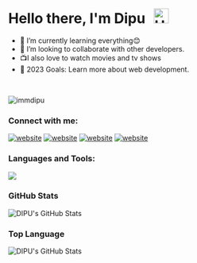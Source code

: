 # Hello there, I'm Dipu <img src="https://raw.githubusercontent.com/iampavangandhi/iampavangandhi/master/gifs/Hi.gif" alt="Hi" style="width: 30px;margin-left: 10px;">

- 🌱 I’m currently learning everything😊
- 👯 I’m looking to collaborate with other developers.
- 📺I also love to watch movies and tv shows
- 🥅 2023 Goals: Learn more about web development.

<br/>
<p align="left"> <img src="https://komarev.com/ghpvc/?username=immdipu&label=Profile%20views&color=0e75b6&style=flat" alt="immdipu" /> </p>

### Connect with me:

[![website](./img/twitter-light.svg)](https://twitter.com/immdipu#gh-light-mode-only)
[![website](./img/twitter-dark.svg)](https://twitter.com/immdipu#gh-dark-mode-only) 
[![website](./img/instagram-light.svg)](https://www.instagram.com/immdipu/#gh-light-mode-only)
[![website](./img/instagram-dark.svg)](https://www.instagram.com/immdipu/#gh-dark-mode-only)




### Languages and Tools:

  <a href="https://skillicons.dev">
    <img style="aspect-ratio: 1 / 1;" src="https://skillicons.dev/icons?i=html,css,javascript,ts,react,next,mongodb,express,nodejs&theme=dark" />
  </a>

<br />

### GitHub Stats

  <img alt="DIPU's GitHub Stats" src="https://github-readme-stats.vercel.app/api?username=immdipu&show_icons=true" />

### Top Language

  <img alt="DIPU's GitHub Stats" src="https://github-readme-stats.vercel.app/api/top-langs/?username=immdipu&langs_count=8" />
